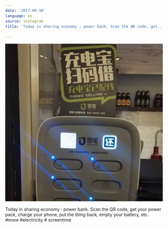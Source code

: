 ```yaml
---
date: '2017-09-10'
language: en
source: instagram
title: 'Today in sharing economy : power bank. Scan the QR code, get...'

---
```


![](/uploads/instagram/201709/56e2e7c5088d8cccd03d4dbae4cac907.jpg)

Today in sharing economy : power bank. Scan the QR code, get your power pack, charge your phone, put the thing back, empty your battery, etc. #more #electricity # screentime
            
